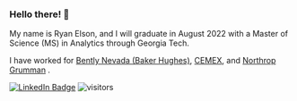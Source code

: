### Hello there! 👋

My name is Ryan Elson, and I will graduate in August 2022 with a Master of Science (MS) in Analytics through Georgia Tech.

I have worked for [Bently Nevada (Baker Hughes)](https://www.bakerhughes.com/bently-nevada), [CEMEX](https://www.cemex.com/), and [Northrop Grumman](https://www.northropgrumman.com/) .

[![LinkedIn Badge](https://img.shields.io/badge/LinkedIn-Profile-informational?style=flat&logo=linkedin&logoColor=white&color=0D76A8)](https://www.linkedin.com/in/ryan-elson-6310817a/) ![visitors](https://visitor-badge.glitch.me/badge?page_id=${ryanels}.${ryanels})

<!--
**ryanels/ryanels** is a ✨ _special_ ✨ repository because its `README.md` (this file) appears on your GitHub profile.

Here are some ideas to get you started:

- 🔭 
- 🌱 I’m currently learning ...
- 👯 I’m looking to collaborate on ...
- 🤔 I’m looking for help with ...
- 💬 Ask me about ...
- 📫 How to reach me: ...
- 😄 Pronouns: ...
- ⚡ Fun fact: ...
-->
